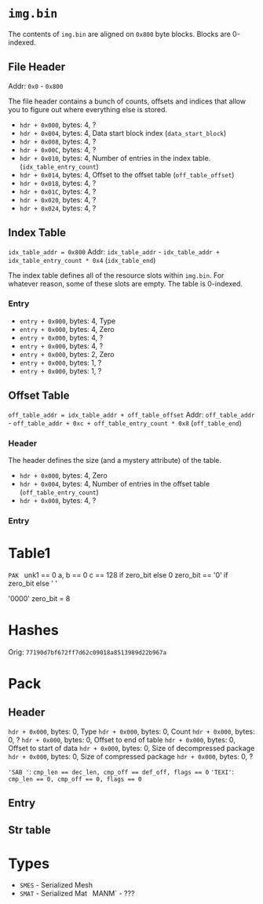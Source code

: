 # `img.bin` #

The contents of `img.bin` are aligned on `0x800` byte blocks. Blocks are 0-indexed.

## File Header ##

Addr: `0x0` - `0x800`

The file header contains a bunch of counts, offsets and indices that allow you to figure out where everything else is stored.

- `hdr + 0x000`, bytes: 4, ?
- `hdr + 0x004`, bytes: 4, Data start block index (`data_start_block`)
- `hdr + 0x008`, bytes: 4, ?
- `hdr + 0x00C`, bytes: 4, ?
- `hdr + 0x010`, bytes: 4, Number of entries in the index table. (`idx_table_entry_count`)
- `hdr + 0x014`, bytes: 4, Offset to the offset table (`off_table_offset`)
- `hdr + 0x018`, bytes: 4, ?
- `hdr + 0x01C`, bytes: 4, ?
- `hdr + 0x020`, bytes: 4, ?
- `hdr + 0x024`, bytes: 4, ?


## Index Table ##

`idx_table_addr = 0x800`
Addr: `idx_table_addr` - `idx_table_addr + idx_table_entry_count * 0x4` (`idx_table_end`)

The index table defines all of the resource slots within `img.bin`. For whatever reason, some of these slots are empty. The table is 0-indexed.

### Entry ###

- `entry + 0x000`, bytes: 4, Type
- `entry + 0x000`, bytes: 4, Zero
- `entry + 0x000`, bytes: 4, ?
- `entry + 0x000`, bytes: 4, ?
- `entry + 0x000`, bytes: 2, Zero
- `entry + 0x000`, bytes: 1, ?
- `entry + 0x000`, bytes: 1, ?


## Offset Table ##

`off_table_addr = idx_table_addr + off_table_offset`
Addr: `off_table_addr` - `off_table_addr + 0xc + off_table_entry_count * 0x8` (`off_table_end`)

### Header ###

The header defines the size (and a mystery attribute) of the table.

- `hdr + 0x000`, bytes: 4, Zero
- `hdr + 0x004`, bytes: 4, Number of entries in the offset table (`off_table_entry_count`)
- `hdr + 0x008`, bytes: 4, ?

### Entry ###

# Table1 #

`PAK `
    unk1 == 0
    a, b == 0
    c == 128 if zero_bit else 0
    zero_bit == '0' if zero_bit else ' '

'0000'
    zero_bit = 8

# Hashes #

Orig: `77190d7bf672ff7d62c09018a8513989d22b967a`


# Pack #

## Header ##

`hdr + 0x000`, bytes: 0, Type
`hdr + 0x000`, bytes: 0, Count
`hdr + 0x000`, bytes: 0, ?
`hdr + 0x000`, bytes: 0, Offset to end of table
`hdr + 0x000`, bytes: 0, Offset to start of data
`hdr + 0x000`, bytes: 0, Size of decompressed package
`hdr + 0x000`, bytes: 0, Size of compressed package
`hdr + 0x000`, bytes: 0, ?

`'SAB '`: `cmp_len == dec_len, cmp_off == def_off, flags == 0`
`'TEXI'`: `cmp_len == 0, cmp_off == 0, flags == 0`

## Entry ##

## Str table ##

# Types #

- `SMES` - Serialized Mesh
- `SMAT` - Serialized Mat
` `MANM` - ???
